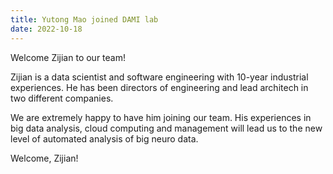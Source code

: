 ```yaml
---
title: Yutong Mao joined DAMI lab
date: 2022-10-18
---
```

Welcome Zijian to our team!

<!--more-->

Zijian is a data scientist and software engineering with 10-year industrial experiences. He has been directors of engineering and lead architech in two different companies. 


We are extremely happy to have him joining our team. His experiences in big data analysis, cloud computing and management will lead us to the new level of automated analysis of big neuro data. 

Welcome, Zijian! 